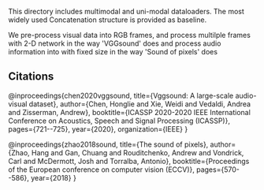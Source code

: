 This directory includes multimodal and uni-modal dataloaders. The most widely used Concatenation structure is provided as baseline.

We pre-process visual data into RGB frames, and process multilple frames with 2-D network in the way 'VGGsound' does
and process audio information into with fixed size in the way 'Sound of pixels' does 

## Citations

@inproceedings{chen2020vggsound,
  title={Vggsound: A large-scale audio-visual dataset},
  author={Chen, Honglie and Xie, Weidi and Vedaldi, Andrea and Zisserman, Andrew},
  booktitle={ICASSP 2020-2020 IEEE International Conference on Acoustics, Speech and Signal Processing (ICASSP)},
  pages={721--725},
  year={2020},
  organization={IEEE}
}

@inproceedings{zhao2018sound,
  title={The sound of pixels},
  author={Zhao, Hang and Gan, Chuang and Rouditchenko, Andrew and Vondrick, Carl and McDermott, Josh and Torralba, Antonio},
  booktitle={Proceedings of the European conference on computer vision (ECCV)},
  pages={570--586},
  year={2018}
}


